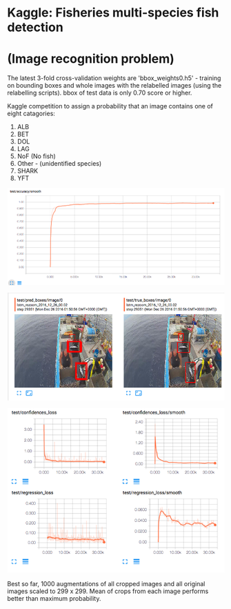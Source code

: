 # Kaggle: Fisheries multi-species fish detection 
# (Image recognition problem)

The latest 3-fold cross-validation weights are 'bbox_weights0.h5' - training on bounding boxes and whole images with the relabelled images (using the relabelling scripts). bbox of test data is only 0.70 score or higher.


Kaggle competition to assign a probability that an image contains one of eight catagories:

1. ALB
2. BET
3. DOL
4. LAG
5. NoF (No fish)
6. Other - (unidentified species)
7. SHARK
8. YFT

![alt tag](https://raw.githubusercontent.com/GlastonburyC/Kaggle---Fisheries/master/Screen%20Shot%202016-12-26%20at%2002.08.52.png?token=AEA_SyfjdeHYyRLMjwSuwSXrwGt_O11nks5YaoSnwA%3D%3D)

![alt tag](https://raw.githubusercontent.com/GlastonburyC/Kaggle---Fisheries/master/Screen%20Shot%202016-12-26%20at%2001.52.06.png?token=AEA_SzSyTAH5s0Gm4-bBFz1ZKHuf-jaoks5YaoRNwA%3D%3D)


![alt tag](https://raw.githubusercontent.com/GlastonburyC/Kaggle---Fisheries/master/Screen%20Shot%202016-12-26%20at%2002.09.05.png?token=AEA_S9Rb2nN05gvJ6X2Aya32oTF3A1ITks5YaoUAwA%3D%3D)

Best so far, 1000 augmentations of all cropped images and all original images scaled to 299 x 299.
Mean of crops from each image performs better than maximum probability.

